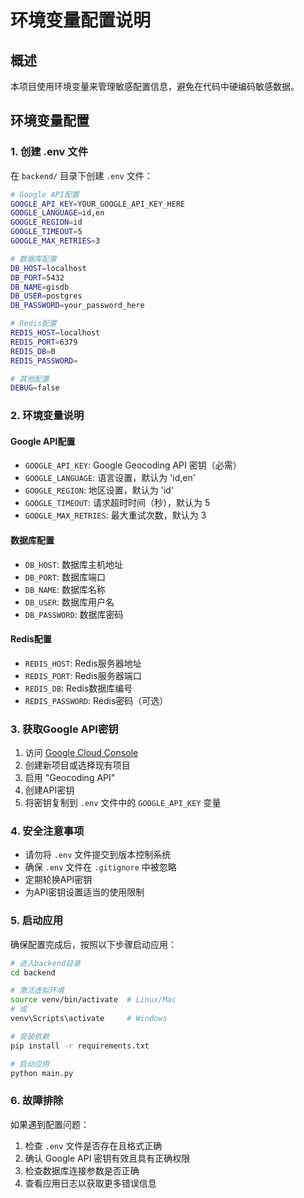 # 环境变量配置说明

## 概述
本项目使用环境变量来管理敏感配置信息，避免在代码中硬编码敏感数据。

## 环境变量配置

### 1. 创建 .env 文件

在 `backend/` 目录下创建 `.env` 文件：

```bash
# Google API配置
GOOGLE_API_KEY=YOUR_GOOGLE_API_KEY_HERE
GOOGLE_LANGUAGE=id,en
GOOGLE_REGION=id
GOOGLE_TIMEOUT=5
GOOGLE_MAX_RETRIES=3

# 数据库配置
DB_HOST=localhost
DB_PORT=5432
DB_NAME=gisdb
DB_USER=postgres
DB_PASSWORD=your_password_here

# Redis配置
REDIS_HOST=localhost
REDIS_PORT=6379
REDIS_DB=0
REDIS_PASSWORD=

# 其他配置
DEBUG=false
```

### 2. 环境变量说明

#### Google API配置
- `GOOGLE_API_KEY`: Google Geocoding API 密钥（必需）
- `GOOGLE_LANGUAGE`: 语言设置，默认为 'id,en'
- `GOOGLE_REGION`: 地区设置，默认为 'id'
- `GOOGLE_TIMEOUT`: 请求超时时间（秒），默认为 5
- `GOOGLE_MAX_RETRIES`: 最大重试次数，默认为 3

#### 数据库配置
- `DB_HOST`: 数据库主机地址
- `DB_PORT`: 数据库端口
- `DB_NAME`: 数据库名称
- `DB_USER`: 数据库用户名
- `DB_PASSWORD`: 数据库密码

#### Redis配置
- `REDIS_HOST`: Redis服务器地址
- `REDIS_PORT`: Redis服务器端口
- `REDIS_DB`: Redis数据库编号
- `REDIS_PASSWORD`: Redis密码（可选）

### 3. 获取Google API密钥

1. 访问 [Google Cloud Console](https://console.cloud.google.com/)
2. 创建新项目或选择现有项目
3. 启用 "Geocoding API"
4. 创建API密钥
5. 将密钥复制到 `.env` 文件中的 `GOOGLE_API_KEY` 变量

### 4. 安全注意事项

- 请勿将 `.env` 文件提交到版本控制系统
- 确保 `.env` 文件在 `.gitignore` 中被忽略
- 定期轮换API密钥
- 为API密钥设置适当的使用限制

### 5. 启动应用

确保配置完成后，按照以下步骤启动应用：

```bash
# 进入backend目录
cd backend

# 激活虚拟环境
source venv/bin/activate  # Linux/Mac
# 或
venv\Scripts\activate     # Windows

# 安装依赖
pip install -r requirements.txt

# 启动应用
python main.py
```

### 6. 故障排除

如果遇到配置问题：

1. 检查 `.env` 文件是否存在且格式正确
2. 确认 Google API 密钥有效且具有正确权限
3. 检查数据库连接参数是否正确
4. 查看应用日志以获取更多错误信息 